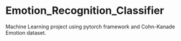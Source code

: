# Emotion_Recognition_Classifier
Machine Learning project using pytorch framework and Cohn-Kanade Emotion dataset.
